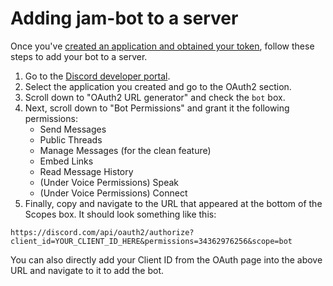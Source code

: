 # Adding jam-bot to a server

Once you've [created an application and obtained your token](TOKEN.md), follow
these steps to add your bot to a server.

1. Go to the
   [Discord developer portal](https://discord.com/developers/applications).
2. Select the application you created and go to the OAuth2 section.
3. Scroll down to "OAuth2 URL generator" and check the `bot` box.
4. Next, scroll down to "Bot Permissions" and grant it the following
   permissions:
   - Send Messages
   - Public Threads
   - Manage Messages (for the clean feature)
   - Embed Links
   - Read Message History
   - (Under Voice Permissions) Speak
   - (Under Voice Permissions) Connect
5. Finally, copy and navigate to the URL that appeared at the bottom of the
   Scopes box. It should look something like this:

```
https://discord.com/api/oauth2/authorize?client_id=YOUR_CLIENT_ID_HERE&permissions=34362976256&scope=bot
```

You can also directly add your Client ID from the OAuth page into the above URL
and navigate to it to add the bot.
